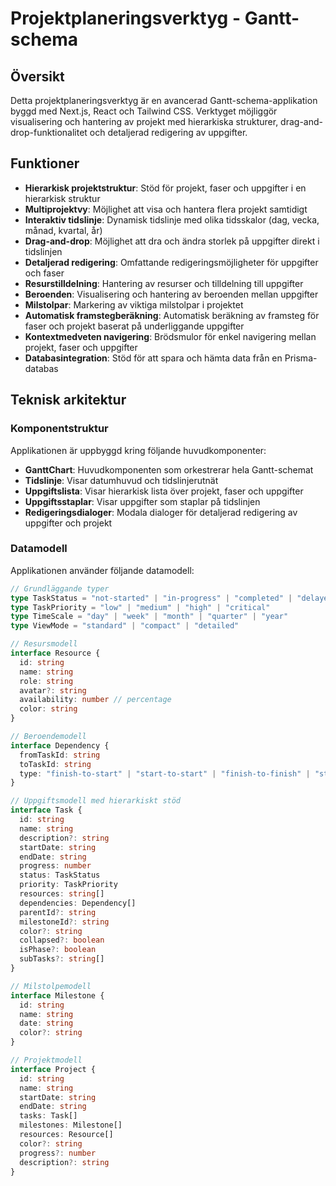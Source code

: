 # Projektplaneringsverktyg - Gantt-schema

## Översikt

Detta projektplaneringsverktyg är en avancerad Gantt-schema-applikation byggd med Next.js, React och Tailwind CSS. Verktyget möjliggör visualisering och hantering av projekt med hierarkiska strukturer, drag-and-drop-funktionalitet och detaljerad redigering av uppgifter.

## Funktioner

- **Hierarkisk projektstruktur**: Stöd för projekt, faser och uppgifter i en hierarkisk struktur
- **Multiprojektvy**: Möjlighet att visa och hantera flera projekt samtidigt
- **Interaktiv tidslinje**: Dynamisk tidslinje med olika tidsskalor (dag, vecka, månad, kvartal, år)
- **Drag-and-drop**: Möjlighet att dra och ändra storlek på uppgifter direkt i tidslinjen
- **Detaljerad redigering**: Omfattande redigeringsmöjligheter för uppgifter och faser
- **Resurstilldelning**: Hantering av resurser och tilldelning till uppgifter
- **Beroenden**: Visualisering och hantering av beroenden mellan uppgifter
- **Milstolpar**: Markering av viktiga milstolpar i projektet
- **Automatisk framstegberäkning**: Automatisk beräkning av framsteg för faser och projekt baserat på underliggande uppgifter
- **Kontextmedveten navigering**: Brödsmulor för enkel navigering mellan projekt, faser och uppgifter
- **Databasintegration**: Stöd för att spara och hämta data från en Prisma-databas

## Teknisk arkitektur

### Komponentstruktur

Applikationen är uppbyggd kring följande huvudkomponenter:

- **GanttChart**: Huvudkomponenten som orkestrerar hela Gantt-schemat
- **Tidslinje**: Visar datumhuvud och tidslinjerutnät
- **Uppgiftslista**: Visar hierarkisk lista över projekt, faser och uppgifter
- **Uppgiftsstaplar**: Visar uppgifter som staplar på tidslinjen
- **Redigeringsdialoger**: Modala dialoger för detaljerad redigering av uppgifter och projekt

### Datamodell

Applikationen använder följande datamodell:

```typescript
// Grundläggande typer
type TaskStatus = "not-started" | "in-progress" | "completed" | "delayed" | "cancelled"
type TaskPriority = "low" | "medium" | "high" | "critical"
type TimeScale = "day" | "week" | "month" | "quarter" | "year"
type ViewMode = "standard" | "compact" | "detailed"

// Resursmodell
interface Resource {
  id: string
  name: string
  role: string
  avatar?: string
  availability: number // percentage
  color: string
}

// Beroendemodell
interface Dependency {
  fromTaskId: string
  toTaskId: string
  type: "finish-to-start" | "start-to-start" | "finish-to-finish" | "start-to-finish"
}

// Uppgiftsmodell med hierarkiskt stöd
interface Task {
  id: string
  name: string
  description?: string
  startDate: string
  endDate: string
  progress: number
  status: TaskStatus
  priority: TaskPriority
  resources: string[]
  dependencies: Dependency[]
  parentId?: string
  milestoneId?: string
  color?: string
  collapsed?: boolean
  isPhase?: boolean
  subTasks?: string[]
}

// Milstolpemodell
interface Milestone {
  id: string
  name: string
  date: string
  color?: string
}

// Projektmodell
interface Project {
  id: string
  name: string
  startDate: string
  endDate: string
  tasks: Task[]
  milestones: Milestone[]
  resources: Resource[]
  color?: string
  progress?: number
  description?: string
}

